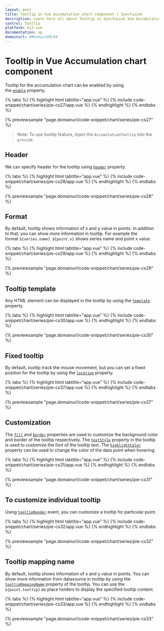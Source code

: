 ```yaml
---
layout: post
title: Tooltip in Vue Accumulation chart component | Syncfusion
description: Learn here all about Tooltip in Syncfusion Vue Accumulation chart component of Syncfusion Essential JS 2 and more.
control: Tooltip 
platform: ej2-vue
documentation: ug
domainurl: ##DomainURL##
---
```


# Tooltip in Vue Accumulation chart component

Tooltip for the accumulation chart can be enabled by using the [`enable`](https://ej2.syncfusion.com/vue/documentation/api/accumulation-chart/tooltipSettingsModel/#enable) property.

{% tabs %}
{% highlight html tabtitle="app.vue" %}
{% include code-snippet/chart/series/pie-cs27/app.vue %}
{% endhighlight %}
{% endtabs %}
        
{% previewsample "page.domainurl/code-snippet/chart/series/pie-cs27" %}

>Note: To use tooltip feature, inject the `AccumulationTooltip` into the `provide`.

## Header

We can specify header for the tooltip using [`header`](https://ej2.syncfusion.com/vue/documentation/api/accumulation-chart/tooltipSettingsModel/#header) property.

{% tabs %}
{% highlight html tabtitle="app.vue" %}
{% include code-snippet/chart/series/pie-cs28/app.vue %}
{% endhighlight %}
{% endtabs %}
        
{% previewsample "page.domainurl/code-snippet/chart/series/pie-cs28" %}

## Format

By default, tooltip shows information of x and y value in points. In addition to that, you can show more information in tooltip. For example the format `${series.name} ${point.x}` shows series name and point x value.

{% tabs %}
{% highlight html tabtitle="app.vue" %}
{% include code-snippet/chart/series/pie-cs29/app.vue %}
{% endhighlight %}
{% endtabs %}
        
{% previewsample "page.domainurl/code-snippet/chart/series/pie-cs29" %}

## Tooltip template

Any HTML element can be displayed in the tooltip by using the [`template`](https://ej2.syncfusion.com/vue/documentation/api/accumulation-chart/tooltipSettingsModel/#template) property.

{% tabs %}
{% highlight html tabtitle="app.vue" %}
{% include code-snippet/chart/series/pie-cs30/app.vue %}
{% endhighlight %}
{% endtabs %}
        
{% previewsample "page.domainurl/code-snippet/chart/series/pie-cs30" %}

## Fixed tooltip

By default, tooltip track the mouse movement, but you can set a fixed position for the tooltip by using the [`location`](https://ej2.syncfusion.com/vue/documentation/api/accumulation-chart/tooltipSettingsModel/#location) property.

{% tabs %}
{% highlight html tabtitle="app.vue" %}
{% include code-snippet/chart/series/pie-cs37/app.vue %}
{% endhighlight %}
{% endtabs %}
        
{% previewsample "page.domainurl/code-snippet/chart/series/pie-cs37" %}

## Customization

The [`fill`](https://ej2.syncfusion.com/vue/documentation/api/chart/tooltipSettingsModel/#fill) and [`border`](https://ej2.syncfusion.com/vue/documentation/api/chart/tooltipSettingsModel/#border) properties are used to customize the background color and border of the tooltip respectively. The [`textStyle`](https://ej2.syncfusion.com/vue/documentation/api/chart/tooltipSettingsModel/#textstyle) property in the tooltip is used to customize the font of the tooltip text. The [`highlightColor`](https://ej2.syncfusion.com/vue/documentation/api/accumulation-chart/accumulationChartModel/#highlightcolor) property can be used to change the color of the data point when hovering.

{% tabs %}
{% highlight html tabtitle="app.vue" %}
{% include code-snippet/chart/series/pie-cs31/app.vue %}
{% endhighlight %}
{% endtabs %}
        
{% previewsample "page.domainurl/code-snippet/chart/series/pie-cs31" %}

## To customize individual tooltip

Using [`tooltipRender`](https://ej2.syncfusion.com/vue/documentation/api/accumulation-chart/iAccTooltipRenderEventArgs/) event, you can customize a tooltip for particular point.

{% tabs %}
{% highlight html tabtitle="app.vue" %}
{% include code-snippet/chart/series/pie-cs32/app.vue %}
{% endhighlight %}
{% endtabs %}
        
{% previewsample "page.domainurl/code-snippet/chart/series/pie-cs32" %}

## Tooltip mapping name

By default, tooltip shows information of x and y value in points. You can show more information from datasource in tooltip by using the [`tooltipMappingName`](https://ej2.syncfusion.com/vue/documentation/api/accumulation-chart/accumulationSeriesModel/#tooltipmappingname) property of the tooltip. You can use the `${point.tooltip}` as place holders to display the specified tooltip content.

{% tabs %}
{% highlight html tabtitle="app.vue" %}
{% include code-snippet/chart/series/pie-cs33/app.vue %}
{% endhighlight %}
{% endtabs %}
        
{% previewsample "page.domainurl/code-snippet/chart/series/pie-cs33" %}